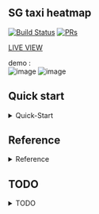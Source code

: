 ## SG taxi heatmap 

[![Build Status](https://travis-ci.org/yennanliu/Xjob.svg?branch=master)](https://travis-ci.org/yennanliu/SGTaxiMap)
[![PRs](https://img.shields.io/badge/PRs-welcome-6574cd.svg)](https://github.com/yennanliu/SGTaxiMap/pulls)

[LIVE VIEW](http://sgtaxi-heroku-app.herokuapp.com/)

demo :  
		![image](https://github.com/yennanliu/SGTaxiMap/blob/master/data/taxi_location.png)
		![image](https://github.com/yennanliu/SGTaxiMap/blob/master/data/heatmap.png)

## Quick start 
<details>
<summary>Quick-Start</summary>

### Run via localhost :

```bash
# STEP 1)
# get repo 
git clone https://github.com/yennanliu/SGTaxiMap
cd SGTaxiMap
# STEP 2)
python run.py
# access the app via browser 
visit http://127.0.0.1:5000 
```

### Run via docker:

```bash
# https://github.com/yennanliu/SGTaxiMap/blob/master/docker_start.md
git clone https://github.com/yennanliu/SGTaxiMap.git && cd  SGTaxiMap
docker image build -t sgtaximap_docker .
docker run -d -p 5000:5000 sgtaximap_docker

```

### ETL job  ( taxi data collect) :

```bash 
# can modify cron job in /crontab.txt 
# collected data can either saved as csv or DB 
 /anaconda/envs/<your_dev_env>/bin/python etl/job_luigi.py   Agg_taxi_locations

```
</details>

## Reference 
<details>
<summary>Reference</summary>
- Open source projct 
	- https://github.com/JTLX/SGTaxiHeatMap/blob/master/update_heat.py
	- https://data.gov.sg/developer
	- https://data.gov.sg/api/1/util/snippet/api_info.html?resource_id=31ca0cee-6d9e-453a-8b4f-376d37713a10&datastore_root_url=https%3A%2F%2Fdata.gov.sg%2Fapi%2Faction
	- http://harrywood.co.uk/maps/examples/leaflet/marker-array.view.html

- Automated heat map 
	- http://rmaps.github.io/blog/posts/animated-choropleths/index.html
</details>

## TODO 
<details>
<summary>TODO</summary>
	- ETL job  
	- Backend managment page 
	- Dynamic map 
	- DB configuration 
</details>